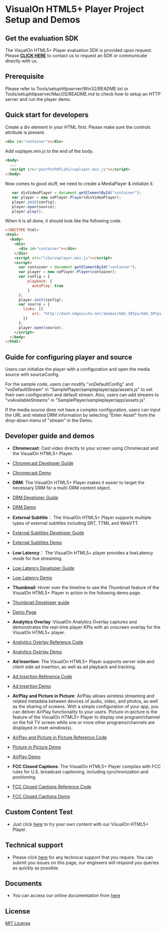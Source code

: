 # VisualOn HTML5+ Player Project Setup and Demos

## Get the evaluation SDK
The VisualOn HTML5+ Player evaluation SDK is provided upon request. Please [**CLICK HERE**](https://www.visualon.com/index.php/contact) to contact us to request an SDK or communicate directly with us.

## Prerequisite
Please refer to Tools/setuphttpserver/Win32/README.txt or Tools/setuphttpserver/MacOS/README.md to check how to setup an HTTP
server and run the player demo.


## Quick start for developers
Create a div element in your HTML first. Please make sure the controls attribute is present.
```html
<div id="container"></div>
```
Add voplayer.min.js to the end of the body.
```html
<body>
  ...
  <script src="yourPathOfLibs/voplayer.min.js"></script>
</body>
```
Now comes to good stuff, we need to create a MediaPlayer & initialize it.
```js
   var divVideoPlayer = document.getElementById("container");
   var player = new voPlayer.Player(divVideoPlayer);
   player.init(config);
   player.open(source);
   player.play();
```
When it is all done, it should look like the following code.
```html
<!DOCTYPE html>
<html>
  <body>
    <div>
      <div id="container"></div>
    </div>
    <script src="libs/voplayer.min.js"></script>
    <script>
      var container = document.getElementById("container");
      var player = new voPlayer.Player(container);
      var config = {
          playback: {
            autoPlay: true
          }
      };
      player.init(config);
      var source = {
        links: [{
            uri: "http://dash.edgesuite.net/akamai/bbb_30fps/bbb_30fps.mpd"
        }]
      };
      player.open(source);
    </script>
  </body>
</html>
```
## Guide for configuring player and source
Users can initialize the player with a configuration and open the media source with sourceConfig. 

For the sample code, users can modify "voDefaultConfig" and "voDefaultStream" in "SamplePlayer/sampleplayer/app/assets.js"
to set their own configuration and default stream. Also, users can add streams to "voAvailableStreams" in
"SamplePlayer/sampleplayer/app/assets.js".

If the media source does not have a complex configuration, users can input the URL and related DRM information 
by selecting "Enter Asset" from the drop-down menu of "stream" in the Demo.



## Developer guide and demos


- **Chromecast**: Cast video directly to your screen using Chromecast and the VisualOn HTML5+ Player. 
- [Chromecast Developer Guide](/chromecast)
- [Chromecast Demo](https://www.visualon.com/index.php/html5demo/?demo=chromecast)

- **DRM**: The VisualOn HTML5+ Player makes it easier to target the necessary DRM for a multi-DRM content object. 
- [DRM Developer Guide](/drm) 
- [DRM Demo](https://www.visualon.com/index.php/html5demo/?demo=drm)

-  **External Subtitle**： The VisualOn HTML5+ Player supports multiple types of external subtitles including SRT, TTML and WebVTT. 
- [External Subtitles Developer Guide](/external-subtitle)
- [External Subtitles Demo](https://www.visualon.com/index.php/html5demo/?demo=external-subtitle)

- **Low Latency**： The VisualOn HTML5+ player provides a lowLatency mode for live streaming.   
- [Low Latency Developer Guide](/low-latency)
- [Low Latency Demo](https://www.visualon.com/index.php/html5demo/?demo=low-latency)


- **Thumbnail**: Hover over the timeline to see the Thumbnail feature of the VisualOn HTML5+ Player in action in the following demo page. 
- [Thumbnail Developer guide](/webvtt-thumbnails)
- [Demo Page](https://www.visualon.com/index.php/html5demo/?demo=webvtt-thumbnails)


- **Analytics Overlay** :VisualOn Analytics Overlay captures and demonstrates the real-time player KPIs with an onscreen overlay for the VisualOn HTML5+ player. 
- [Analytics Overlay Reference Code](/analytics-overlay)
- [Analytics Overlay Demo](https://www.visualon.com/index.php/html5demo/?demo=analytics-overlay)

- **Ad Insertion**: The VisualOn HTML5+ Player supports server side and client side ad insertion, as well as ad playback and tracking.
- [Ad Insertion Reference Code](/ad-insertion)
- [Ad Insertion Demo](https://www.visualon.com/index.php/html5demo/?demo=a_d_s)

- **AirPlay and Picture in Picture**: AirPlay allows wireless streaming and related metadata between devices of audio, video, and photos, as well as the sharing of screens. With a simple configuration of your app, you can deliver AirPlay functionality to your users. Picture-in-picture is the feature of the VisualOn HTML5+ Player to display one program/channel on the full TV screen while one or more other programs/channels are displayed in inset window(s).
- [AirPlay and Picture in Picture Reference Code ](/airplay-and-picture-in-picture)
- [Picture in Picture Demo](https://www.visualon.com/index.php/html5demo/?demo=picture-in-picture)
- [AirPlay Demo](https://www.visualon.com/index.php/html5demo/?demo=airplay)


- **FCC Closed Captions**: The VisualOn HTML5+ Player complies with FCC rules for U.S. broadcast captioning, including synchronization and positioning.
-  [FCC Closed Captions Reference Code](/fcc)
-  [FCC Closed Captions Demo](https://www.visualon.com/index.php/html5demo/?demo=fcc)


## Custom Content Test
- Just click [here](https://www.visualon.com/index.php/html5demo/?demo=custom) to try your own content with our VisualOn HTML5+ Player.


## Technical support
- Please click [here](https://github.com/visualon-inc/visualon-html5-demos/issues) for any technical support that you require. You can submit you issues on this page, our engineers will respond you queries as quickly as possible.


## Documents
- You can access our online documentation from [here](https://www.visualon.com/index.php/developer/)

## License
[MIT License](/LICENSE)
